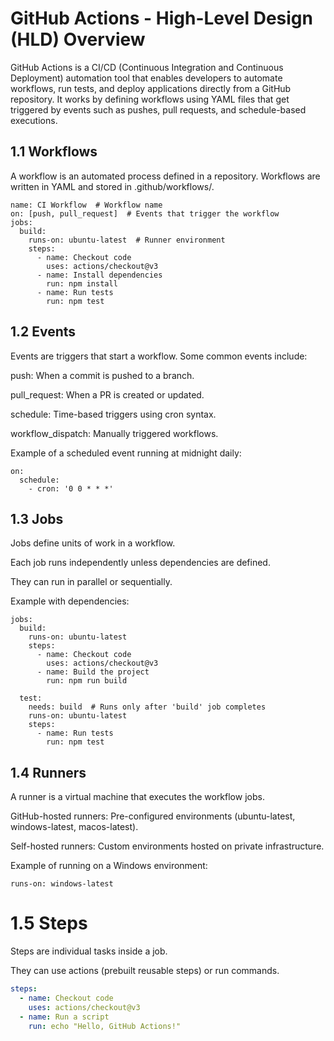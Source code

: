 # GitHub Actions - High-Level Design (HLD) Overview
GitHub Actions is a CI/CD (Continuous Integration and Continuous Deployment) automation tool that enables developers to automate workflows, run tests, and deploy applications directly from a GitHub repository. It works by defining workflows using YAML files that get triggered by events such as pushes, pull requests, and schedule-based executions.

## 1.1 Workflows
A workflow is an automated process defined in a repository. Workflows are written in YAML and stored in .github/workflows/.
```
name: CI Workflow  # Workflow name
on: [push, pull_request]  # Events that trigger the workflow
jobs:
  build:
    runs-on: ubuntu-latest  # Runner environment
    steps:
      - name: Checkout code
        uses: actions/checkout@v3
      - name: Install dependencies
        run: npm install
      - name: Run tests
        run: npm test
```

## 1.2 Events
Events are triggers that start a workflow. Some common events include:

push: When a commit is pushed to a branch.

pull_request: When a PR is created or updated.

schedule: Time-based triggers using cron syntax.

workflow_dispatch: Manually triggered workflows.

Example of a scheduled event running at midnight daily:
```
on:
  schedule:
    - cron: '0 0 * * *'

```
## 1.3 Jobs
Jobs define units of work in a workflow.

Each job runs independently unless dependencies are defined.

They can run in parallel or sequentially.

Example with dependencies:
```
jobs:
  build:
    runs-on: ubuntu-latest
    steps:
      - name: Checkout code
        uses: actions/checkout@v3
      - name: Build the project
        run: npm run build

  test:
    needs: build  # Runs only after 'build' job completes
    runs-on: ubuntu-latest
    steps:
      - name: Run tests
        run: npm test

```

## 1.4 Runners
A runner is a virtual machine that executes the workflow jobs.

GitHub-hosted runners: Pre-configured environments (ubuntu-latest, windows-latest, macos-latest).

Self-hosted runners: Custom environments hosted on private infrastructure.

Example of running on a Windows environment:
```
runs-on: windows-latest

```

# 1.5 Steps
Steps are individual tasks inside a job.

They can use actions (prebuilt reusable steps) or run commands.

```yaml
steps:
  - name: Checkout code
    uses: actions/checkout@v3
  - name: Run a script
    run: echo "Hello, GitHub Actions!"
```